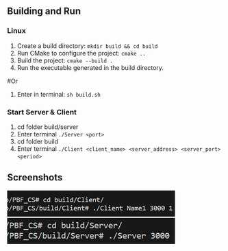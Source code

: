 ## Building and Run 

### Linux 

1. Create a build directory: `mkdir build && cd build`
2. Run CMake to configure the project: `cmake ..`
3. Build the project: `cmake --build .`
4. Run the executable generated in the build directory.

#Or 

1. Enter in terminal: `sh build.sh`

### Start Server & Client 

1. cd folder build/server
2. Enter terminal `./Server <port>` 
3. cd folder build
3. Enter terminal `./Client <client_name> <server_address> <server_port> <period>`

## Screenshots
![Client Screenshot](screenshots/client_screenshot.png)
![Server Screenshot](screenshots/server_screenshot.png)